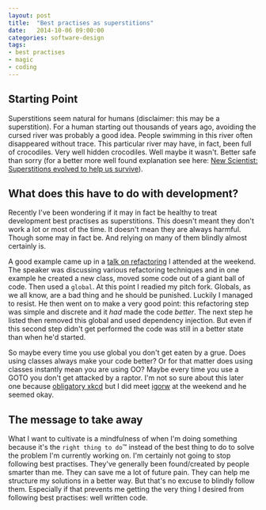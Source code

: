 ```yaml
---
layout: post
title:  "Best practises as superstitions"
date:   2014-10-06 09:00:00
categories: software-design
tags:
- best practises
- magic
- coding
---
```


## Starting Point

Superstitions seem natural for humans (disclaimer: this may be a superstition).
For a human starting out thousands of years ago, avoiding the cursed river was probably a good idea.
People swimming in this river often disappeared without trace.
This particular river may have, in fact, been full of crocodiles. Very well hidden crocodiles. Well maybe it wasn't.
Better safe than sorry (for a better more well found explanation see here: [New Scientist: Superstitions evolved to help us survive][website-newscientist-article]).


## What does this have to do with development?

Recently I've been wondering if it may in fact be healthy to treat development best practises as superstitions.
This doesn't meant they don't work a lot or most of the time. It doesn't mean they are always harmful.
Though some may in fact be. And relying on many of them blindly almost certainly is.

A good example came up in a [talk on refactoring][joindin-bringto2014] I attended at the weekend.
The speaker was discussing various refactoring techniques and in one example he created a new class, moved some code out of a giant ball of code.
Then used a ```global```. At this point I readied my pitch fork. Globals, as we all know, are a bad thing and he should be punished.
Luckily I managed to resist. He then went on to make a very good point: this refactoring step was simple and discrete and it *had* made the code *better*.
The next step he listed then removed this global and used dependency injection. But even if this second step didn't get performed the code was still in a better
state than when he'd started.

So maybe every time you use global you don't get eaten by a grue.
Does using classes always make your code better? Or for that matter does using classes instantly mean you are using OO?
Maybe every time you use a GOTO you don't get attacked by a raptor.
I'm not so sure about this later one because [obligatory xkcd][xkcd-raptor-goto] but I did meet [igorw][raptor-bait] at the weekend and he seemed okay.

## The message to take away

What I want to cultivate is a mindfulness of when I'm doing something because it's the ```right thing to do```&trade;
instead of the best thing to do to solve the problem I'm currently working on.
I'm certainly not going to stop following best practises. They've generally been found/created by people smarter than me.
They can save me a lot of future pain. They can help me structure my solutions in a better way.
But that's no excuse to blindly follow them.
Especially if that prevents me getting the very thing I desired from following best practises: well written code.

[website-newscientist-article]: http://www.newscientist.com/article/dn14694-superstitions-evolved-to-help-us-survive.html
[joindin-bringto2014]: https://joind.in/11802
[xkcd-raptor-goto]: http://xkcd.com/292/
[raptor-bait]: https://github.com/igorw/retry/blob/master/src/retry.php